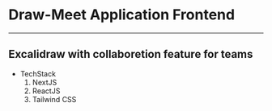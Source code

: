 # Draw-Meet Application Frontend
---
## Excalidraw with collaboretion feature for teams

- TechStack
  1. NextJS
  2. ReactJS
  3. Tailwind CSS